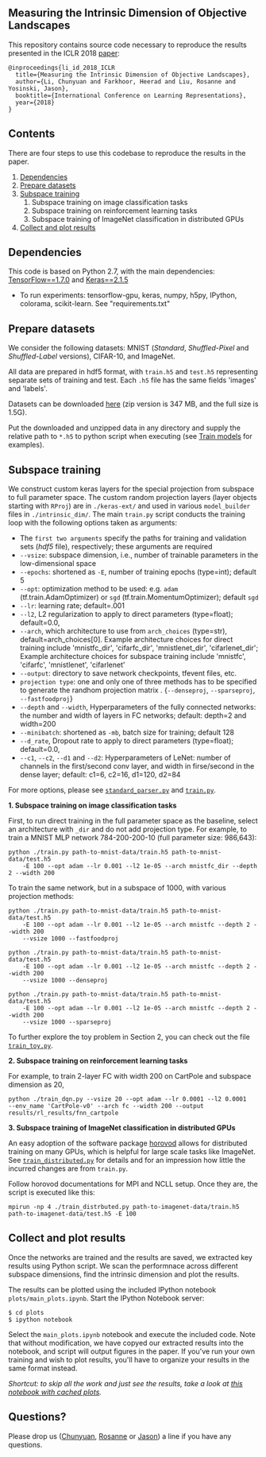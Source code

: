 ## Measuring the Intrinsic Dimension of Objective Landscapes


This repository contains source code necessary to reproduce the results presented in the ICLR 2018 [paper](https://openreview.net/pdf?id=ryup8-WCW):

```
@inproceedings{li_id_2018_ICLR
  title={Measuring the Intrinsic Dimension of Objective Landscapes},
  author={Li, Chunyuan and Farkhoor, Heerad and Liu, Rosanne and Yosinski, Jason},
  booktitle={International Conference on Learning Representations},
  year={2018}
}
```

## Contents
There are four steps to use this codebase to reproduce the results in the paper.

1. [Dependencies](#dependencies)
2. [Prepare datasets](#prepare-datasets)
3. [Subspace training](#subspace-training)
    1. Subspace training on image classification tasks
    2. Subspace training on reinforcement learning tasks
    3. Subspace training of ImageNet classification in distributed GPUs
4. [Collect and plot results](#collect-and-plot-results)


## Dependencies

This code is based on Python 2.7, with the main dependencies: [TensorFlow==1.7.0](https://www.tensorflow.org/) and [Keras==2.1.5](https://keras.io/)
 
 * To run experiments: tensorflow-gpu, keras, numpy, h5py, IPython, colorama, scikit-learn. See "requirements.txt"
 
## Prepare datasets

We consider the following datasets: MNIST (_Standard_, _Shuffled-Pixel_ and _Shuffled-Label_ versions), CIFAR-10, and ImageNet.

All data are prepared in hdf5 format, with `train.h5` and `test.h5` representing separate sets of training and test. Each `.h5` file has the same fields 'images' and 'labels'.

Datasets can be downloaded [here](https://drive.google.com/open?id=1Cjky0VL6hFGppPhw3w4S-U4Ns0DAKa5T) (zip version is 347 MB, and the full size is 1.5G).

Put the downloaded and unzipped data in any directory and supply the relative path to `*.h5` to python script when executing (see [Train models](#Train-models) for examples).

## Subspace training

We construct custom keras layers for the special projection from subspace to full parameter space. The custom random projection layers (layer objects starting with `RProj`) are in `./keras-ext/` and used in various `model_builder` files in `./intrinsic_dim/`. The main `train.py` script conducts the training loop with the following options taken as arguments:  

- The `first two arguments` specify the paths for training and validation sets (_hdf5_ file), respectively; these arguments are required
- `--vsize`: subspace dimension, i.e., number of trainable parameters in the low-dimensional space
- `--epochs`: shortened as `-E`, number of training epochs (type=int); default 5
- `--opt`: optimization method to be used: e.g. `adam` (tf.train.AdamOptimizer) or `sgd` (tf.train.MomentumOptimizer); default `sgd`
- `--lr`: learning rate; default=.001
- `--l2`, L2 regularization to apply to direct parameters (type=float); default=0.0,
- `--arch`, which architecture to use from `arch_choices` (type=str), default=arch_choices[0]. Example architecture choices for direct training include 'mnistfc_dir', 'cifarfc_dir', 'mnistlenet_dir', 'cifarlenet_dir'; Example architecture choices for subspace training include 'mnistfc', 'cifarfc', 'mnistlenet',  'cifarlenet'                   
- `--output`: directory to save network checkpoints, tfevent files, etc.
- `projection type`: one and only one of three methods has to be specified to generate the randhom projection matrix . {`--denseproj`, `--sparseproj`, `--fastfoodproj`}
- `--depth` and `--width`, Hyperparameters of the fully connected networks: the number and width of layers in FC networks; default: depth=2 and width=200
- `--minibatch`: shortened as `-mb`, batch size for training; default 128
- `--d_rate`, Dropout rate to apply to direct parameters (type=float); default=0.0,
- `--c1`, `--c2`, `--d1` and `--d2`: Hyperparameters of LeNet: number of channels in the first/second conv layer, and width in firse/second in the dense layer; default: c1=6, c2=16, d1=120, d2=84

For more options, please see [`standard_parser.py`](./intrinsic_dim/standard_parser.py) and [`train.py`](./intrinsic_dim/train.py).

**1. Subspace training on image classification tasks**

First, to run direct training in the full parameter space as the baseline, select an architecture with `_dir` and do not add projection type. For example, to train a MNIST MLP network 784-200-200-10 (full parameter size: 986,643):
```
python ./train.py path-to-mnist-data/train.h5 path-to-mnist-data/test.h5 
    -E 100 --opt adam --lr 0.001 --l2 1e-05 --arch mnistfc_dir --depth 2 --width 200
```

To train the same network, but in a subspace of 1000, with various projection methods:
```
python ./train.py path-to-mnist-data/train.h5 path-to-mnist-data/test.h5 
    -E 100 --opt adam --lr 0.001 --l2 1e-05 --arch mnistfc --depth 2 --width 200 
    --vsize 1000 --fastfoodproj

python ./train.py path-to-mnist-data/train.h5 path-to-mnist-data/test.h5 
    -E 100 --opt adam --lr 0.001 --l2 1e-05 --arch mnistfc --depth 2 --width 200 
    --vsize 1000 --denseproj

python ./train.py path-to-mnist-data/train.h5 path-to-mnist-data/test.h5 
    -E 100 --opt adam --lr 0.001 --l2 1e-05 --arch mnistfc --depth 2 --width 200 
    --vsize 1000 --sparseproj
```

To further explore the toy problem in Section 2, you can check out the file [`train_toy.py`](./intrinsic_dim/train_toy.py).


**2. Subspace training on reinforcement learning tasks**

For example, to train 2-layer FC with width 200 on CartPole and subspace dimension as 20,
```
python ./train_dqn.py --vsize 20 --opt adam --lr 0.0001 --l2 0.0001 
--env_name 'CartPole-v0' --arch fc --width 200 --output results/rl_results/fnn_cartpole
```


**3. Subspace training of ImageNet classification in distributed GPUs**

An easy adoption of the software package [horovod](https://github.com/uber/horovod) allows for distributed training on many GPUs, which is helpful for large scale tasks like ImageNet. See [`train_distributed.py`](./intrinsic_dim/train_distributed.py) for details and for an impression how little the incurred changes are from `train.py`.

Follow horovod documentations for MPI and NCLL setup. Once they are, the script is executed like this:
```
mpirun -np 4 ./train_distrbuted.py path-to-imagenet-data/train.h5 path-to-imagenet-data/test.h5 -E 100
```

## Collect and plot results

Once the networks are trained and the results are saved, we extracted key results using Python script. We scan the performnace across different subspace dimensions, find the intrinsic dimension and plot the results.

The results can be plotted using the included IPython notebook `plots/main_plots.ipynb`.
Start the IPython Notebook server:

```
$ cd plots
$ ipython notebook
```

Select the `main_plots.ipynb` notebook and execute the included
code. Note that without modification, we have copyed our extracted results into the notebook, and script will output figures in the paper. If you've run your own training and wish to plot results, you'll have to organize your results in the same format instead.

_Shortcut: to skip all the work and just see the results, take a look at [this notebook with cached plots](/intrinsic_dim/plots/main_plots.ipynb)._


## Questions?

Please drop us ([Chunyuan](http://chunyuan.li/), [Rosanne](http://users.eecs.northwestern.edu/~rll943/) or [Jason](http://yosinski.com/)) a line if you have any questions.

